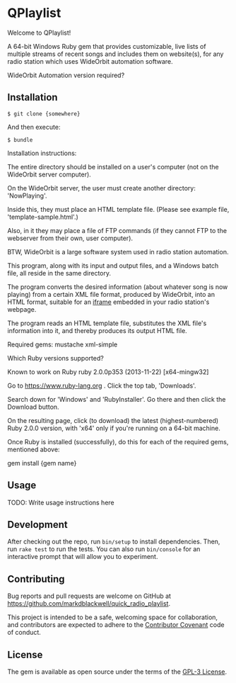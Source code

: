 # QPlaylist

Welcome to QPlaylist!

A 64-bit Windows Ruby gem that provides customizable, live lists of
multiple streams of recent songs and includes them on website(s), for
any radio station which uses WideOrbit automation software.

WideOrbit Automation version required?

## Installation

    $ git clone {somewhere}

And then execute:

    $ bundle

Installation instructions:

The entire directory should be installed on a user's computer
(not on the WideOrbit server computer).

On the WideOrbit server, the user must create
another directory: 'NowPlaying'.

Inside this, they must place an HTML template file.
(Please see example file, 'template-sample.html'.)

Also, in it they may place a file of FTP commands
(if they cannot FTP to the webserver from their own, user computer).

BTW, WideOrbit is a large software system
used in radio station automation.

This program, along with its input and output files,
and a Windows batch file, all reside in the same directory.

The program converts the desired information
(about whatever song is now playing)
from a certain XML file format,
produced by WideOrbit,
into an HTML format, suitable for an
[iframe](https://en.wikipedia.org/w/index.php?title=HTML_element&oldid=714622443#Frames)
embedded in your radio station's webpage.

The program reads an HTML template file,
substitutes the XML file's information into it,
and thereby produces its output HTML file.

Required gems:
mustache
xml-simple

Which Ruby versions supported?

Known to work on Ruby
ruby 2.0.0p353 (2013-11-22) [x64-mingw32]

Go to https://www.ruby-lang.org . Click the top tab, 'Downloads'.

Search down for 'Windows' and 'RubyInstaller'.
Go there and then click the Download button.

On the resulting page, click (to download) the latest (highest-numbered)
Ruby 2.0.0 version, with 'x64' only if you're running on a 64-bit machine.

Once Ruby is installed (successfully), do this for each of the required gems, mentioned above:

gem install {gem name}

## Usage

TODO: Write usage instructions here

## Development

After checking out the repo, run `bin/setup` to install dependencies.
Then, run `rake test` to run the tests.
You can also run `bin/console` for an interactive prompt that will allow
you to experiment.

## Contributing

Bug reports and pull requests are welcome on GitHub at
https://github.com/markdblackwell/quick_radio_playlist.

This project is intended to be a safe, welcoming space for collaboration, and
contributors are expected to adhere to the [Contributor
Covenant](http://contributor-covenant.org) code of conduct.

## License

The gem is available as open source under the terms of the [GPL-3
License](https://opensource.org/licenses/GPL-3.0).
